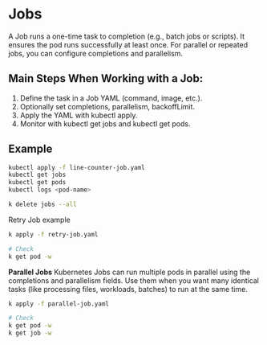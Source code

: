 # Jobs
A Job runs a one-time task to completion (e.g., batch jobs or scripts). It ensures the pod runs successfully at least once. For parallel or repeated jobs, you can configure completions and parallelism.

## Main Steps When Working with a Job:
1. Define the task in a Job YAML (command, image, etc.).
2. Optionally set completions, parallelism, backoffLimit.
3. Apply the YAML with kubectl apply.
4. Monitor with kubectl get jobs and kubectl get pods.

## Example


```bash
kubectl apply -f line-counter-job.yaml
kubectl get jobs
kubectl get pods
kubectl logs <pod-name>

k delete jobs --all 
```

Retry Job example

```bash
k apply -f retry-job.yaml

# Check
k get pod -w
```

**Parallel Jobs**
Kubernetes Jobs can run multiple pods in parallel using the completions and parallelism fields. Use them when you want many identical tasks (like processing files, workloads, batches) to run at the same time.

```bash
k apply -f parallel-job.yaml

# Check
k get pod -w
k get job -w
```